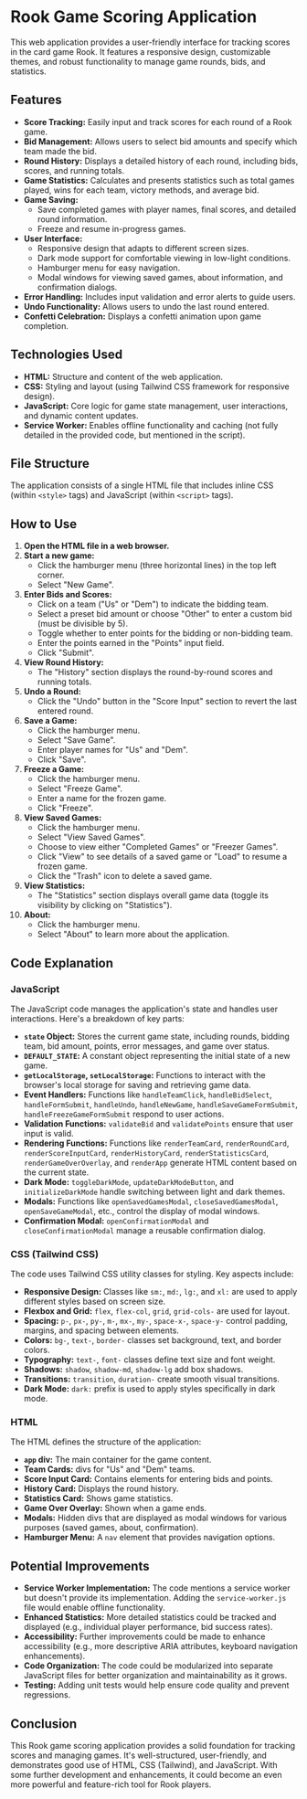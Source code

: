 # Rook Game Scoring Application

This web application provides a user-friendly interface for tracking scores in the card game Rook. It features a responsive design, customizable themes, and robust functionality to manage game rounds, bids, and statistics.

## Features

-   **Score Tracking:** Easily input and track scores for each round of a Rook game.
-   **Bid Management:**  Allows users to select bid amounts and specify which team made the bid.
-   **Round History:**  Displays a detailed history of each round, including bids, scores, and running totals.
-   **Game Statistics:**  Calculates and presents statistics such as total games played, wins for each team, victory methods, and average bid.
-   **Game Saving:**
    -   Save completed games with player names, final scores, and detailed round information.
    -   Freeze and resume in-progress games.
-   **User Interface:**
    -   Responsive design that adapts to different screen sizes.
    -   Dark mode support for comfortable viewing in low-light conditions.
    -   Hamburger menu for easy navigation.
    -   Modal windows for viewing saved games, about information, and confirmation dialogs.
-   **Error Handling:** Includes input validation and error alerts to guide users.
-   **Undo Functionality:** Allows users to undo the last round entered.
-   **Confetti Celebration:**  Displays a confetti animation upon game completion.

## Technologies Used

-   **HTML:** Structure and content of the web application.
-   **CSS:** Styling and layout (using Tailwind CSS framework for responsive design).
-   **JavaScript:**  Core logic for game state management, user interactions, and dynamic content updates.
-   **Service Worker:** Enables offline functionality and caching (not fully detailed in the provided code, but mentioned in the script).

## File Structure

The application consists of a single HTML file that includes inline CSS (within `<style>` tags) and JavaScript (within `<script>` tags).

## How to Use

1. **Open the HTML file in a web browser.**
2. **Start a new game:**
    -   Click the hamburger menu (three horizontal lines) in the top left corner.
    -   Select "New Game".
3. **Enter Bids and Scores:**
    -   Click on a team ("Us" or "Dem") to indicate the bidding team.
    -   Select a preset bid amount or choose "Other" to enter a custom bid (must be divisible by 5).
    -   Toggle whether to enter points for the bidding or non-bidding team.
    -   Enter the points earned in the "Points" input field.
    -   Click "Submit".
4. **View Round History:**
    -   The "History" section displays the round-by-round scores and running totals.
5. **Undo a Round:**
    -   Click the "Undo" button in the "Score Input" section to revert the last entered round.
6. **Save a Game:**
    -   Click the hamburger menu.
    -   Select "Save Game".
    -   Enter player names for "Us" and "Dem".
    -   Click "Save".
7. **Freeze a Game:**
    -   Click the hamburger menu.
    -   Select "Freeze Game".
    -   Enter a name for the frozen game.
    -   Click "Freeze".
8. **View Saved Games:**
    -   Click the hamburger menu.
    -   Select "View Saved Games".
    -   Choose to view either "Completed Games" or "Freezer Games".
    -   Click "View" to see details of a saved game or "Load" to resume a frozen game.
    -   Click the "Trash" icon to delete a saved game.
9. **View Statistics:**
    -   The "Statistics" section displays overall game data (toggle its visibility by clicking on "Statistics").
10. **About:**
    -   Click the hamburger menu.
    -   Select "About" to learn more about the application.

## Code Explanation

### JavaScript

The JavaScript code manages the application's state and handles user interactions. Here's a breakdown of key parts:

-   **`state` Object:** Stores the current game state, including rounds, bidding team, bid amount, points, error messages, and game over status.
-   **`DEFAULT_STATE`:** A constant object representing the initial state of a new game.
-   **`getLocalStorage`, `setLocalStorage`:** Functions to interact with the browser's local storage for saving and retrieving game data.
-   **Event Handlers:** Functions like `handleTeamClick`, `handleBidSelect`, `handleFormSubmit`, `handleUndo`, `handleNewGame`, `handleSaveGameFormSubmit`, `handleFreezeGameFormSubmit` respond to user actions.
-   **Validation Functions:** `validateBid` and `validatePoints` ensure that user input is valid.
-   **Rendering Functions:** Functions like `renderTeamCard`, `renderRoundCard`, `renderScoreInputCard`, `renderHistoryCard`, `renderStatisticsCard`, `renderGameOverOverlay`, and `renderApp` generate HTML content based on the current state.
-   **Dark Mode:** `toggleDarkMode`, `updateDarkModeButton`, and `initializeDarkMode` handle switching between light and dark themes.
-   **Modals:** Functions like `openSavedGamesModal`, `closeSavedGamesModal`, `openSaveGameModal`, etc., control the display of modal windows.
-   **Confirmation Modal:** `openConfirmationModal` and `closeConfirmationModal` manage a reusable confirmation dialog.

### CSS (Tailwind CSS)

The code uses Tailwind CSS utility classes for styling. Key aspects include:

-   **Responsive Design:** Classes like `sm:`, `md:`, `lg:`, and `xl:` are used to apply different styles based on screen size.
-   **Flexbox and Grid:**  `flex`, `flex-col`, `grid`, `grid-cols-` are used for layout.
-   **Spacing:**  `p-`, `px-`, `py-`, `m-`, `mx-`, `my-`, `space-x-`, `space-y-` control padding, margins, and spacing between elements.
-   **Colors:** `bg-`, `text-`, `border-` classes set background, text, and border colors.
-   **Typography:** `text-`, `font-` classes define text size and font weight.
-   **Shadows:** `shadow`, `shadow-md`, `shadow-lg` add box shadows.
-   **Transitions:** `transition`, `duration-` create smooth visual transitions.
-   **Dark Mode:** `dark:` prefix is used to apply styles specifically in dark mode.

### HTML

The HTML defines the structure of the application:

-   **`app` div:** The main container for the game content.
-   **Team Cards:** divs for "Us" and "Dem" teams.
-   **Score Input Card:** Contains elements for entering bids and points.
-   **History Card:** Displays the round history.
-   **Statistics Card:** Shows game statistics.
-   **Game Over Overlay:** Shown when a game ends.
-   **Modals:** Hidden divs that are displayed as modal windows for various purposes (saved games, about, confirmation).
-   **Hamburger Menu:** A `nav` element that provides navigation options.

## Potential Improvements

-   **Service Worker Implementation:**  The code mentions a service worker but doesn't provide its implementation. Adding the `service-worker.js` file would enable offline functionality.
-   **Enhanced Statistics:**  More detailed statistics could be tracked and displayed (e.g., individual player performance, bid success rates).
-   **Accessibility:** Further improvements could be made to enhance accessibility (e.g., more descriptive ARIA attributes, keyboard navigation enhancements).
-   **Code Organization:** The code could be modularized into separate JavaScript files for better organization and maintainability as it grows.
-   **Testing:**  Adding unit tests would help ensure code quality and prevent regressions.

## Conclusion

This Rook game scoring application provides a solid foundation for tracking scores and managing games. It's well-structured, user-friendly, and demonstrates good use of HTML, CSS (Tailwind), and JavaScript. With some further development and enhancements, it could become an even more powerful and feature-rich tool for Rook players.
